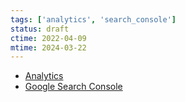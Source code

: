 ```yaml
---
tags: ['analytics', 'search_console']
status: draft
ctime: 2022-04-09
mtime: 2024-03-22
---
```


- [Analytics](https://analytics.google.com/)
- [Google Search Console](https://search.google.com/search-console/)